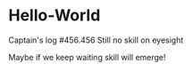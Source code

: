 # Hello-World

Captain's log #456.456 Still no skill on eyesight

Maybe if we keep waiting skill will emerge!
